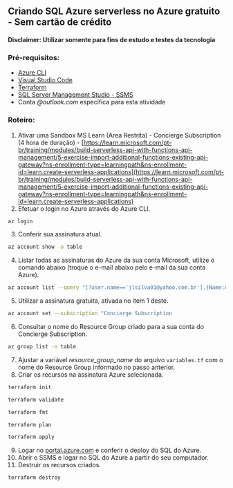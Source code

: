 ## Criando SQL Azure serverless no Azure gratuito - Sem cartão de crédito
#### Disclaimer: Utilizar somente para fins de estudo e testes da tecnologia

### Pré-requisitos:

- [Azure CLI](https://learn.microsoft.com/pt-br/cli/azure/)
- [Visual Studio Code](https://code.visualstudio.com/download)
- [Terraform](https://www.terraform.io/downloads)
- [SQL Server Management Studio - SSMS](https://learn.microsoft.com/pt-br/sql/ssms/download-sql-server-management-studio-ssms?view=sql-server-ver16)
- Conta _@outlook.com_ específica para esta atividade


### Roteiro:

1. Ativar uma Sandbox MS Learn (Area Restrita) - Concierge Subscription (4 hora de duração) - 
[https://learn.microsoft.com/pt-br/training/modules/build-serverless-api-with-functions-api-management/5-exercise-import-additional-functions-existing-api-gateway?ns-enrollment-type=learningpath&ns-enrollment-id=learn.create-serverless-applications](https://learn.microsoft.com/pt-br/training/modules/build-serverless-api-with-functions-api-management/5-exercise-import-additional-functions-existing-api-gateway?ns-enrollment-type=learningpath&ns-enrollment-id=learn.create-serverless-applications)
2. Efetuar o login no Azure através do Azure CLI.
```bash  copy
az login
```
3. Conferir sua assinatura atual.
```bash copy
az account show -o table
```
4. Listar todas as assinaturas do Azure da sua conta Microsoft, utilize o comando abaixo (troque o e-mail abaixo pelo e-mail da sua conta Azure).
```bash  copy
az account list --query "[?user.name=='jlsilva01@yahoo.com.br'].{Name:name, ID:id, Default:isDefault}" --o table
```
5. Utilizar a assinatura gratuita, ativada no item 1 deste.
```bash  copy
az account set --subscription "Concierge Subscription
```
6. Consultar o nome do Resource Group criado para a sua conta do Concierge Subscription.
```bash copy
az group list -o table
```
7. Ajustar a variável *resource_group_name* do arquivo `variables.tf` com o nome do Resource Group informado no passo anterior.
8. Criar os recursos na assinatura Azure selecionada.
```bash copy
terraform init
```
```bash copy
terraform validate
```
```bash copy
terraform fmt
```
```bash copy
terraform plan
```
```bash copy
terraform apply
```
9. Logar no [portal.azure.com](https://portal.azure.com/) e conferir o deploy do SQL do Azure.
10. Abrir o SSMS e logar no SQL do Azure a partir do seu computador.
11. Destruir os recursos criados.
```bash copy
terraform destroy
```